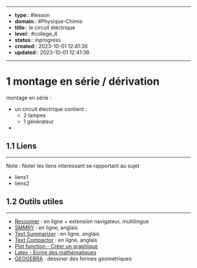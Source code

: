 


---
- **type**:: #lesson
- **domain**:: #Physique-Chimie
- **title**:: le circuit éléctrique
- **level**:: #college_4
- **status**:: inprogress
- **created**:: 2023-10-01 12:41:36
- **updated**:: 2023-10-01 12:41:36
---

# 1	montage en série / dérivation

montage en série :
- un circuit électrique contient  :
	- 2 lampes
	- 1 générateur
- 







## 1.1	Liens
---

Note :  Noter les liens interessant se rapportant au sujet

- liens1
- liens2



## 1.2	Outils utiles
---

-   [Resoomer](https://resoomer.com/fr) : en ligne + extension navigateur, multilingue
-   [SMMRY](https://smmry.com/) : en ligne, anglais
-   [Text Summarizer](http://textsummarization.net/text-summarizer) : en ligne, anglais
-   [Text Compactor](https://www.textcompactor.com/) : en ligne, anglais
- [Plot function - Créer un graphique](https://github.com/leonhma/obsidian-functionplot)
- [Latex - Ecrire des mathématiques](https://fr.wikibooks.org/wiki/LaTeX/%C3%89crire_des_math%C3%A9matiques)
- [GEOGEBRA](https://www.geogebra.org/geometry?lang=fr) : dessiner des formes geometriques 